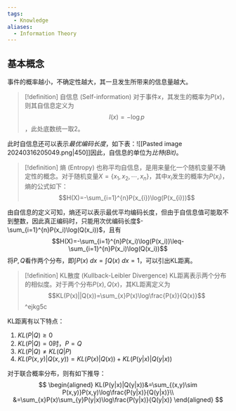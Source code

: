 ```yaml
---
tags:
  - Knowledge
aliases:
  - Information Theory
---
```

## 基本概念
事件的概率越小，不确定性越大，其一旦发生所带来的信息量越大。
> [!definition] 自信息 (Self-information)
> 对于事件$x$，其发生的概率为$P(x)$，则其自信息定义为$$I(x)=-\log p$$，此处底数统一取2。

此时自信息还可以表示*最优编码长度*，如下表：![[Pasted image 20240316205049.png|450]]因此，自信息的单位为*比特(Bit)*。
> [!definition] 熵 (Entropy)
> 也称平均自信息，是用来量化一个随机变量不确定性的概念。对于随机变量$X=\{x_1,x_2,\cdots,x_{n}\}$，其中$x_i$发生的概率为$P(x_i)$，熵的公式如下：$$H(X)=-\sum_{i=1}^{n}P(x_{i})\log(P(x_{i}))$$

由自信息的定义可知，熵还可以表示最优平均编码长度，但由于自信息值可能取不到整数，因此真正编码时，只能用次优编码长度$-\sum_{i=1}^{n}P(x_i)\log(Q(x_i))$，且有$$H(X)=-\sum_{i=1}^{n}P(x_i)\log(P(x_i))\leq-\sum_{i=1}^{n}P(x_i)\log(Q(x_i))$$
将$P,Q$看作两个分布，即$\int P(x)\ dx=\int Q(x)\ dx=1$，可以引出KL距离。
> [!definition] KL散度 (Kullback-Leibler Divergence)
> KL距离表示两个分布的相似度。对于两个分布$P(x),Q(x)$，其KL距离定义为$$KL(P(x)||Q(x))=\sum_{x}P(x)\log\frac{P(x)}{Q(x)}$$^ejkg5c

KL距离有以下特点：
1. $KL(P|Q)\geq0$
2. $KL(P|Q)=0$时，$P=Q$
3. $KL(P|Q)\neq KL(Q|P)$
4. $KL(P(x,y)|Q(x,y))=KL(P(x)|Q(x))+KL(P(y|x)|Q(y|x))$

对于联合概率分布，则有如下推导：
$$
\begin{aligned}
KL(P(y|x)|Q(y|x))&=\sum_{(x,y)\sim P(x,y)}P(x,y)\log\frac{P(y|x)}{Q(y|x)}\\
&=\sum_{x}P(x)\sum_{y}P(y|x)\log\frac{P(y|x)}{Q(y|x)}
\end{aligned}
$$